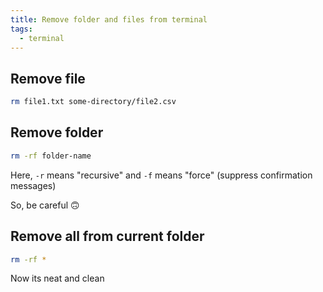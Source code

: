 ```yaml
---
title: Remove folder and files from terminal
tags:
  - terminal
---
```


## Remove file

```bash
rm file1.txt some-directory/file2.csv
```

## Remove folder

```bash
rm -rf folder-name
```

Here, `-r` means "recursive" and `-f` means "force" (suppress confirmation messages)

So, be careful 🙃

## Remove all from current folder

```bash
rm -rf *
```

Now its neat and clean
